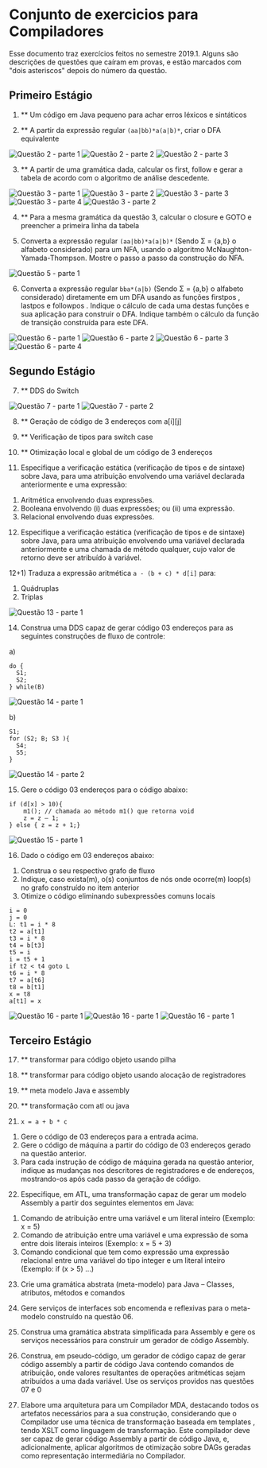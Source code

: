 # Conjunto de exercicios para Compiladores

Esse documento traz exercícios feitos no semestre 2019.1. Alguns são descrições de questões que caíram em provas, e estão marcados com "dois asteriscos" depois do número da questão.

## Primeiro Estágio


1) \*\* Um código em Java pequeno para achar erros léxicos e sintáticos

2) \*\* A partir da expressão regular ``(aa|bb)*a(a|b)*``, criar o DFA equivalente

![Questão 2 - parte 1](https://imgur.com/zkL7OdU.png)
![Questão 2 - parte 2](https://imgur.com/vaPuEU3.png)
![Questão 2 - parte 3](https://imgur.com/f54xuTV.png)

3) \*\* A partir de uma gramática dada, calcular os first, follow e gerar a tabela de acordo com o algoritmo de análise descedente.

![Questão 3 - parte 1](https://imgur.com/RgI4JaR.png)
![Questão 3 - parte 2](https://imgur.com/TIqZw5W.png)
![Questão 3 - parte 3](https://imgur.com/PKRuOHB.png)
![Questão 3 - parte 4](https://imgur.com/b2hHJFA.png)
![Questão 3 - parte 2](https://imgur.com/FseOCtj.png)

4) \*\* Para a mesma gramática da questão 3, calcular o closure e GOTO e preencher a primeira linha da tabela

5) Converta a expressão regular ``(aa|bb)*a(a|b)*`` (Sendo Σ = {a,b} o alfabeto considerado) para um NFA, usando o algoritmo McNaughton-Yamada-Thompson. Mostre o passo a passo da construção do NFA.

![Questão 5 - parte 1](https://imgur.com/gNr2ubX.png)

6) Converta a expressão regular ``bba*(a|b)`` (Sendo Σ = {a,b} o alfabeto considerado) diretamente em um DFA usando as funções firstpos , lastpos e followpos . Indique o cálculo de cada uma destas funções e sua aplicação para construir o DFA. Indique também o cálculo da função de transição construída para este DFA.

![Questão 6 - parte 1](https://imgur.com/3ZWSO4H.png)
![Questão 6 - parte 2](https://imgur.com/DqfhnPm.png)
![Questão 6 - parte 3](https://imgur.com/OIMnSs3.png)
![Questão 6 - parte 4](https://imgur.com/9N9EA7N.png)


## Segundo Estágio

7) \*\* DDS do Switch

![Questão 7 - parte 1](https://imgur.com/Zy96VWi.png)
![Questão 7 - parte 2](https://imgur.com/Ypfodn0.png)

8) \*\* Geração de código de 3 endereços com a[i][j]


9) \*\* Verificação de tipos para switch case

10) \*\* Otimização local e global de um código de 3 endereços

11) Especifique a verificação estática (verificação de tipos e de sintaxe) sobre Java, para uma atribuição envolvendo uma variável declarada anteriormente e uma expressão:
1. Aritmética envolvendo duas expressões.
2. Booleana envolvendo (i) duas expressões; ou (ii) uma expressão.
3. Relacional envolvendo duas expressões.

12) Especifique a verificação estática (verificação de tipos e de sintaxe) sobre Java, para uma atribuição envolvendo uma variável declarada anteriormente e uma chamada de método qualquer, cujo valor de retorno deve ser atribuído à variável.

12+1) Traduza a expressão aritmética ``a - (b + c) * d[i]`` para:
1. Quádruplas
2. Triplas

![Questão 13 - parte 1](https://imgur.com/f1pLeun.png)


14) Construa uma DDS capaz de gerar código 03 endereços para as seguintes construções de fluxo de controle:

a)

```
do {
  S1;
  S2;
} while(B)
```

![Questão 14 - parte 1](https://imgur.com/sSKhgXN.png)

b)

```
S1;
for (S2; B; S3 ){
  S4;
  S5;
}
```

![Questão 14 - parte 2](https://imgur.com/pjqqNO9.png)

15)  Gere o código 03 endereços para o código abaixo:

```
if (d[x] > 10){
    m1(); // chamada ao método m1() que retorna void
    z = z – 1;
} else { z = z + 1;}
```

![Questão 15 - parte 1](https://imgur.com/h03RAVD.png)

16) Dado o código em 03 endereços abaixo:
1. Construa o seu respectivo grafo de fluxo
2. Indique, caso exista(m), o(s) conjuntos de nós onde ocorre(m) loop(s) no grafo construído no item anterior
3. Otimize o código eliminando subexpressões comuns locais

```
i = 0
j = 0
L: t1 = i * 8
t2 = a[t1]
t3 = i * 8
t4 = b[t3]
t5 = i
i = t5 + 1
if t2 < t4 goto L
t6 = i * 8
t7 = a[t6]
t8 = b[t1]
x = t8
a[t1] = x
```
![Questão 16 - parte 1](https://imgur.com/rVSQvoS.png)
![Questão 16 - parte 1](https://imgur.com/mRm96aF.png)
![Questão 16 - parte 1](https://imgur.com/bzTRpvO.png)

## Terceiro Estágio

17) \*\* transformar para código objeto usando pilha

18) \*\* transformar para código objeto usando alocação de registradores

19) \*\* meta modelo Java e assembly

20) \*\* transformação com atl ou java

21) ``x = a + b * c``

1. Gere o código de 03 endereços para a entrada acima.
2. Gere o código de máquina a partir do código de 03 endereços gerado na questão anterior.
3. Para cada instrução de código de máquina gerada na questão anterior, indique as mudanças nos descritores de registradores e de endereços, mostrando-os após cada passo da geração de código.

22) Especifique, em ATL, uma transformação capaz de gerar um modelo Assembly a partir dos seguintes elementos em Java:

1. Comando de atribuição entre uma variável e um literal inteiro (Exemplo: x = 5)
2. Comando de atribuição entre uma variável e uma expressão de soma entre dois literais inteiros (Exemplo: x = 5 + 3)
3. Comando condicional que tem como expressão uma expressão relacional entre uma variável do tipo integer e um literal inteiro (Exemplo: if (x > 5) ...)

23) Crie uma gramática abstrata (meta-modelo) para Java – Classes, atributos, métodos e comandos

24) Gere serviços de interfaces sob encomenda e reflexivas para o meta-modelo construído na questão 06.

25) Construa uma gramática abstrata simplificada para Assembly e gere os serviços necessários para construir um gerador de código Assembly.

26) Construa, em pseudo-código, um gerador de código capaz de gerar código assembly a partir de código Java contendo comandos de atribuição, onde valores resultantes de operações aritméticas sejam atribuídos a uma dada variável. Use os serviços providos nas questões 07 e 0

27) Elabore uma arquitetura para um Compilador MDA, destacando todos os artefatos necessários para a sua construção, considerando que o Compilador use uma técnica de transformação baseada em templates , tendo XSLT como linguagem de transformação. Este compilador deve ser capaz de gerar código Assembly a partir de código Java, e, adicionalmente, aplicar algoritmos de otimização sobre DAGs geradas como representação intermediária no Compilador.
